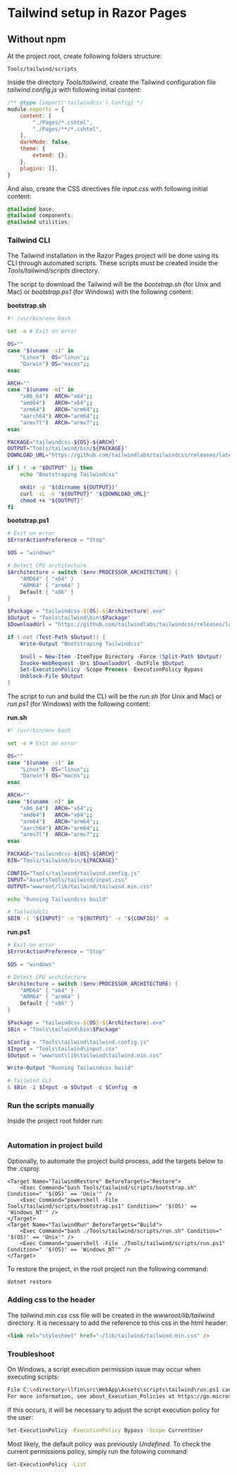 # Tailwind setup in Razor Pages

## Without npm

At the project root, create following folders structure:

```
Tools/tailwind/scripts
```

Inside the directory *Tools/tailwind*, create the Tailwind configuration file *tailwind.config.js* with following initial content:

```js
/** @type {import('tailwindcss').Config} */
module.exports = {
	content: [
		"./Pages/*.cshtml",
		"./Pages/**/*.cshtml",
	],
	darkMode: false,
	theme: {
		extend: {},
	},
	plugins: [],
}
```

And also, create the CSS directives file *input.css* with following initial content:

```css
@tailwind base;
@tailwind components;
@tailwind utilities;
```

### Tailwind CLI

The Tailwind installation in the Razor Pages project will be done using its CLI through automated scripts. These scripts must be created inside the *Tools/tailwind/scripts* directory.

The script to download the Tailwind will be the *bootstrap.sh* (for Unix and Mac) or *bootstrap.ps1* (for Windows) with the following content:

**bootstrap.sh**
```sh
#! /usr/bin/env bash

set -e # Exit on error

OS=""
case "$(uname -s)" in
	"Linux")  OS="linux";;
	"Darwin") OS="macos";;
esac

ARCH=""
case "$(uname -m)" in
	"x86_64")  ARCH="x64";;
	"amd64")   ARCH="x64";;
	"arm64")   ARCH="arm64";;
	"aarch64") ARCH="arm64";;
	"armv7l")  ARCH="armv7";;
esac

PACKAGE="tailwindcss-${OS}-${ARCH}"
OUTPUT="Tools/tailwind/bin/${PACKAGE}"
DOWNLOAD_URL="https://github.com/tailwindlabs/tailwindcss/releases/latest/download/${PACKAGE}"

if [ ! -e "$OUTPUT" ]; then
	echo "Bootstraping Tailwindcss"

	mkdir -p "$(dirname ${OUTPUT})"
	curl -sL -o "${OUTPUT}" "${DOWNLOAD_URL}"
	chmod +x "${OUTPUT}"
fi

```

**bootstrap.ps1**
```ps1
# Exit on error
$ErrorActionPreference = "Stop"

$OS = "windows"

# Detect CPU architecture
$Architecture = switch ($env:PROCESSOR_ARCHITECTURE) {
    "AMD64" { "x64" }
    "ARM64" { "arm64" }
    Default { "x86" }
}

$Package = "tailwindcss-${OS}-${Architecture}.exe"
$Output = "Tools\tailwind\bin\$Package"
$DownloadUrl = "https://github.com/tailwindlabs/tailwindcss/releases/latest/download/$Package"

if (-not (Test-Path $Output)) {
    Write-Output "Bootstraping Tailwindcss"

    $null = New-Item -ItemType Directory -Force (Split-Path $Output)
    Invoke-WebRequest -Uri $DownloadUrl -OutFile $Output
    Set-ExecutionPolicy -Scope Process -ExecutionPolicy Bypass
    Unblock-File $Output
}
```

The script to run and build the CLI will be the *run.sh* (for Unix and Mac) or *run.ps1* (for Windows) with the following content:

**run.sh**
```sh
#! /usr/bin/env bash

set -e # Exit on error

OS=""
case "$(uname -s)" in
    "Linux")  OS="linux";;
    "Darwin") OS="macos";;
esac

ARCH=""
case "$(uname -m)" in
    "x86_64")  ARCH="x64";;
    "amd64")   ARCH="x64";;
    "arm64")   ARCH="arm64";;
    "aarch64") ARCH="arm64";;
    "armv7l")  ARCH="armv7";;
esac

PACKAGE="tailwindcss-${OS}-${ARCH}"
BIN="Tools/tailwind/bin/${PACKAGE}"

CONFIG="Tools/tailwind/tailwind.config.js"
INPUT="AssetsTools/tailwind/input.css"
OUTPUT="wwwroot/lib/tailwind/tailwind.min.css"

echo "Running Tailwindcss build"

# Tailwindcli
$BIN -i "${INPUT}" -o "${OUTPUT}" -c "${CONFIG}" -m
```

**run.ps1**
```ps1
# Exit on error
$ErrorActionPreference = "Stop"

$OS = "windows"

# Detect CPU architecture
$Architecture = switch ($env:PROCESSOR_ARCHITECTURE) {
    "AMD64" { "x64" }
    "ARM64" { "arm64" }
    Default { "x86" }
}

$Package = "tailwindcss-${OS}-${Architecture}.exe"
$Bin = "Tools\tailwind\bin\$Package"

$Config = "Tools\tailwind\tailwind.config.js"
$Input = "Tools\tailwind\input.css"
$Output = "wwwroot\lib\tailwind\tailwind.min.css"

Write-Output "Running Tailwindcss build"

# Tailwind CLI
& $Bin -i $Input -o $Output -c $Config -m
```

### Run the scripts manually

Inside the project root folder run:

```bash

```

### Automation in project build

Optionally, to automate the project build process, add the targets below to the .csproj:

```csproj
<Target Name="TailwindRestore" BeforeTargets="Restore">
	<Exec Command="bash Tools/tailwind/scripts/bootstrap.sh" Condition=" '$(OS)' == 'Unix'" />
	<Exec Command="powershell -File Tools/tailwind/scripts/bootstrap.ps1" Condition=" '$(OS)' == 'Windows_NT'" />
</Target>
<Target Name="TailwindRun" BeforeTargets="Build">
	<Exec Command="bash ./Tools/tailwind/scripts/run.sh" Condition=" '$(OS)' == 'Unix'" />
	<Exec Command="powershell -File ./Tools/tailwind/scripts/run.ps1" Condition=" '$(OS)' == 'Windows_NT'" />
</Target>
```

To restore the project, in the root project run the following command:

```bash
dotnet restore
```

### Adding css to the header

The *tailwind.min.css* css file will be created in the *wwwroot/lib/tailwind* directory. It is necessary to add the reference to this css in the html header: 

```html
<link rel="stylesheet" href="~/lib/tailwind/tailwind.min.css" />
```

### Troubleshoot

On Windows, a script execution permission issue may occur when executing scripts:

```bash
File C:\<directory>\lfin\src\WebApp\Assets\scripts\tailwind\run.ps1 cannot be loaded because the execution of scripts is disabled on this system. Please see "get-help about_signing" for more details.
For more information, see about_Execution_Policies at https://go.microsoft.com/fwlink/?LinkID=135170 or https://learn.microsoft.com/en-us/powershell/module/microsoft.powershell.core/about/about_execution_policies?view=powershell-7.4.
```

If this occurs, it will be necessary to adjust the script execution policy for the user:

```bash
Set-ExecutionPolicy -ExecutionPolicy Bypass -Scope CurrentUser
```

Most likely, the default policy was previously *Undefined*. To check the current permissions policy, simply run the folowing command:

```bash
Get-ExecutionPolicy -List
```
